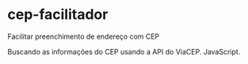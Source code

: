 # cep-facilitador
Facilitar preenchimento de endereço com CEP

Buscando as informações do CEP usando a API do ViaCEP. JavaScript.
